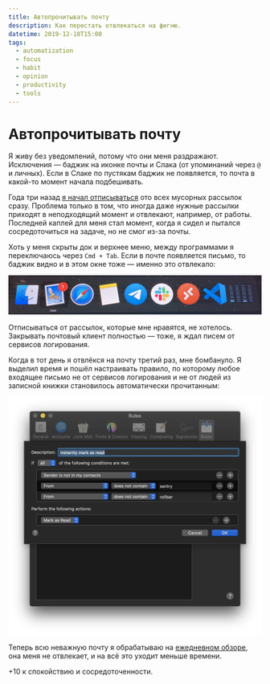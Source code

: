 ```yaml
---
title: Автопрочитывать почту
description: Как перестать отвлекаться на фигню.
datetime: 2019-12-10T15:00
tags:
  - automatization
  - focus
  - habit
  - opinion
  - productivity
  - tools
---
```


# Автопрочитывать почту

Я живу без уведомлений, потому что они меня раздражают. Исключения — баджик на иконке почты и Слака (от упоминаний через `@` и личных). Если в Слаке по пустякам баджик не появляется, то почта в какой-то момент начала подбешивать.

Года три назад [я начал отписываться](/blog/unsubscribe-now/) ото всех мусорных рассылок сразу. Проблема только в том, что иногда даже нужные рассылки приходят в неподходящий момент и отвлекают, например, от работы. Последней каплей для меня стал момент, когда я сидел и пытался сосредоточиться на задаче, но не смог из-за почты.

Хоть у меня скрыты док и верхнее меню, между программами я переключаюсь через `Cmd + Tab`. Если в почте появляется письмо, то баджик видно и в этом окне тоже — именно это отвлекало:

![Отвлекающий баджик на почте при переключении программ](./cmd-tab.webp)

Отписываться от рассылок, которые мне нравятся, не хотелось. Закрывать почтовый клиент полностью — тоже, я ждал писем от сервисов логирования.

Когда в тот день я отвлёкся на почту третий раз, мне бомбануло. Я выделил время и пошёл настраивать правило, по которому любое входящее письмо не от сервисов логирования и не от людей из записной книжки становилось автоматически прочитанным:

![Настроенное правило в почте, по которому любое письмо не от сервисов логирования и не от людей из записной книжки становится автоматически прочитанным](./email-rule.webp)

Теперь всю неважную почту я обрабатываю на [ежедневном обзоре](/blog/jedi-techniques/), она меня не отвлекает, и на всё это уходит меньше времени.

+10 к спокойствию и сосредоточенности.

